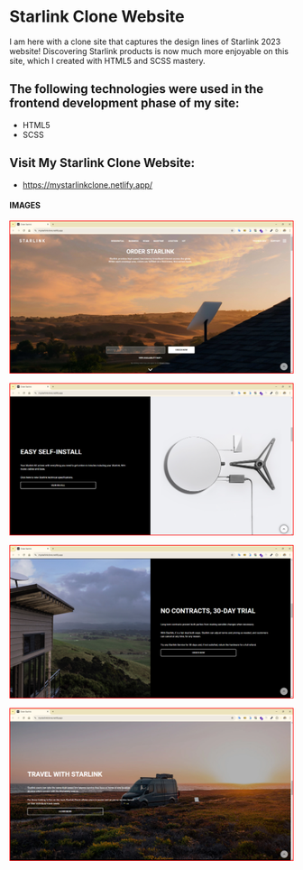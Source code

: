 <h1>Starlink Clone Website</h1>

I am here with a clone site that captures the design lines of Starlink 2023 website! Discovering Starlink products is now much more enjoyable on this site, which I created with HTML5 and SCSS mastery.

<h2> The following technologies were used in the frontend development phase of my site: </h2>

- HTML5
- SCSS

<h2> Visit My Starlink Clone Website: </h2>

- https://mystarlinkclone.netlify.app/

<h4>IMAGES</h4>

![](./img/1.png)

![](./img/2.png)

![](./img/3.png)

![](./img/4.png)

